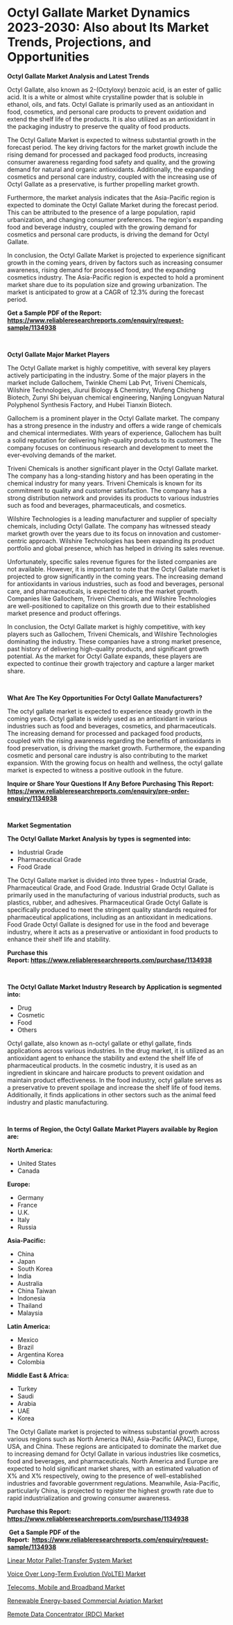<p><h1>Octyl Gallate Market Dynamics 2023-2030: Also about Its Market Trends, Projections, and Opportunities</h1></p><p><strong>Octyl Gallate Market Analysis and Latest Trends</strong></p>
<p><p>Octyl Gallate, also known as 2-(Octyloxy) benzoic acid, is an ester of gallic acid. It is a white or almost white crystalline powder that is soluble in ethanol, oils, and fats. Octyl Gallate is primarily used as an antioxidant in food, cosmetics, and personal care products to prevent oxidation and extend the shelf life of the products. It is also utilized as an antioxidant in the packaging industry to preserve the quality of food products.</p><p>The Octyl Gallate Market is expected to witness substantial growth in the forecast period. The key driving factors for the market growth include the rising demand for processed and packaged food products, increasing consumer awareness regarding food safety and quality, and the growing demand for natural and organic antioxidants. Additionally, the expanding cosmetics and personal care industry, coupled with the increasing use of Octyl Gallate as a preservative, is further propelling market growth.</p><p>Furthermore, the market analysis indicates that the Asia-Pacific region is expected to dominate the Octyl Gallate Market during the forecast period. This can be attributed to the presence of a large population, rapid urbanization, and changing consumer preferences. The region's expanding food and beverage industry, coupled with the growing demand for cosmetics and personal care products, is driving the demand for Octyl Gallate.</p><p>In conclusion, the Octyl Gallate Market is projected to experience significant growth in the coming years, driven by factors such as increasing consumer awareness, rising demand for processed food, and the expanding cosmetics industry. The Asia-Pacific region is expected to hold a prominent market share due to its population size and growing urbanization. The market is anticipated to grow at a CAGR of 12.3% during the forecast period.</p></p>
<p><strong>Get a Sample PDF of the Report:&nbsp; <a href="https://www.reliableresearchreports.com/enquiry/request-sample/1134938">https://www.reliableresearchreports.com/enquiry/request-sample/1134938</a></strong></p>
<p>&nbsp;</p>
<p><strong>Octyl Gallate Major Market Players</strong></p>
<p><p>The Octyl Gallate market is highly competitive, with several key players actively participating in the industry. Some of the major players in the market include Gallochem, Twinkle Chemi Lab Pvt, Triveni Chemicals, Wilshire Technologies, Jiurui Biology & Chemistry, Wufeng Chicheng Biotech, Zunyi Shi beiyuan chemical engineering, Nanjing Longyuan Natural Polyphenol Synthesis Factory, and Hubei Tianxin Biotech.</p><p>Gallochem is a prominent player in the Octyl Gallate market. The company has a strong presence in the industry and offers a wide range of chemicals and chemical intermediates. With years of experience, Gallochem has built a solid reputation for delivering high-quality products to its customers. The company focuses on continuous research and development to meet the ever-evolving demands of the market.</p><p>Triveni Chemicals is another significant player in the Octyl Gallate market. The company has a long-standing history and has been operating in the chemical industry for many years. Triveni Chemicals is known for its commitment to quality and customer satisfaction. The company has a strong distribution network and provides its products to various industries such as food and beverages, pharmaceuticals, and cosmetics.</p><p>Wilshire Technologies is a leading manufacturer and supplier of specialty chemicals, including Octyl Gallate. The company has witnessed steady market growth over the years due to its focus on innovation and customer-centric approach. Wilshire Technologies has been expanding its product portfolio and global presence, which has helped in driving its sales revenue.</p><p>Unfortunately, specific sales revenue figures for the listed companies are not available. However, it is important to note that the Octyl Gallate market is projected to grow significantly in the coming years. The increasing demand for antioxidants in various industries, such as food and beverages, personal care, and pharmaceuticals, is expected to drive the market growth. Companies like Gallochem, Triveni Chemicals, and Wilshire Technologies are well-positioned to capitalize on this growth due to their established market presence and product offerings.</p><p>In conclusion, the Octyl Gallate market is highly competitive, with key players such as Gallochem, Triveni Chemicals, and Wilshire Technologies dominating the industry. These companies have a strong market presence, past history of delivering high-quality products, and significant growth potential. As the market for Octyl Gallate expands, these players are expected to continue their growth trajectory and capture a larger market share.</p></p>
<p>&nbsp;</p>
<p><strong>What Are The Key Opportunities For Octyl Gallate Manufacturers?</strong></p>
<p><p>The octyl gallate market is expected to experience steady growth in the coming years. Octyl gallate is widely used as an antioxidant in various industries such as food and beverages, cosmetics, and pharmaceuticals. The increasing demand for processed and packaged food products, coupled with the rising awareness regarding the benefits of antioxidants in food preservation, is driving the market growth. Furthermore, the expanding cosmetic and personal care industry is also contributing to the market expansion. With the growing focus on health and wellness, the octyl gallate market is expected to witness a positive outlook in the future.</p></p>
<p><strong>Inquire or Share Your Questions If Any Before Purchasing This Report: <a href="https://www.reliableresearchreports.com/enquiry/pre-order-enquiry/1134938">https://www.reliableresearchreports.com/enquiry/pre-order-enquiry/1134938</a></strong></p>
<p>&nbsp;</p>
<p><strong>Market Segmentation</strong></p>
<p><strong>The Octyl Gallate Market Analysis by types is segmented into:</strong></p>
<p><ul><li>Industrial Grade</li><li>Pharmaceutical Grade</li><li>Food Grade</li></ul></p>
<p><p>The Octyl Gallate market is divided into three types - Industrial Grade, Pharmaceutical Grade, and Food Grade. Industrial Grade Octyl Gallate is primarily used in the manufacturing of various industrial products, such as plastics, rubber, and adhesives. Pharmaceutical Grade Octyl Gallate is specifically produced to meet the stringent quality standards required for pharmaceutical applications, including as an antioxidant in medications. Food Grade Octyl Gallate is designed for use in the food and beverage industry, where it acts as a preservative or antioxidant in food products to enhance their shelf life and stability.</p></p>
<p><strong>Purchase this Report:&nbsp;<a href="https://www.reliableresearchreports.com/purchase/1134938">https://www.reliableresearchreports.com/purchase/1134938</a></strong></p>
<p>&nbsp;</p>
<p><strong>The Octyl Gallate Market Industry Research by Application is segmented into:</strong></p>
<p><ul><li>Drug</li><li>Cosmetic</li><li>Food</li><li>Others</li></ul></p>
<p><p>Octyl gallate, also known as n-octyl gallate or ethyl gallate, finds applications across various industries. In the drug market, it is utilized as an antioxidant agent to enhance the stability and extend the shelf life of pharmaceutical products. In the cosmetic industry, it is used as an ingredient in skincare and haircare products to prevent oxidation and maintain product effectiveness. In the food industry, octyl gallate serves as a preservative to prevent spoilage and increase the shelf life of food items. Additionally, it finds applications in other sectors such as the animal feed industry and plastic manufacturing.</p></p>
<p>&nbsp;</p>
<p><strong>In terms of Region, the Octyl Gallate Market Players available by Region are:</strong></p>
<p>
    <p> <strong> North America: </strong>
        <ul>
            <li>United States</li>
            <li>Canada</li>
        </ul>
        </p> 
    <p> <strong> Europe: </strong>
        <ul>
            <li>Germany</li>
            <li>France</li>
            <li>U.K.</li>
            <li>Italy</li>
            <li>Russia</li>
        </ul>
        </p> 
    <p> <strong> Asia-Pacific: </strong>
        <ul>
            <li>China</li>
            <li>Japan</li>
            <li>South Korea</li>
            <li>India</li>
            <li>Australia</li>
            <li>China Taiwan</li>
            <li>Indonesia</li>
            <li>Thailand</li>
            <li>Malaysia</li>
        </ul>
        </p> 
    <p> <strong> Latin America: </strong>
        <ul>
            <li>Mexico</li>
            <li>Brazil</li>
            <li>Argentina Korea</li>
            <li>Colombia</li>
        </ul>
        </p> 
    <p> <strong> Middle East & Africa: </strong>
        <ul>
            <li>Turkey</li>
            <li>Saudi</li>
            <li>Arabia</li>
            <li>UAE</li>
            <li>Korea</li>
        </ul>
    </p>
    </p>
<p><p>The Octyl Gallate market is projected to witness substantial growth across various regions such as North America (NA), Asia-Pacific (APAC), Europe, USA, and China. These regions are anticipated to dominate the market due to increasing demand for Octyl Gallate in various industries like cosmetics, food and beverages, and pharmaceuticals. North America and Europe are expected to hold significant market shares, with an estimated valuation of X% and X% respectively, owing to the presence of well-established industries and favorable government regulations. Meanwhile, Asia-Pacific, particularly China, is projected to register the highest growth rate due to rapid industrialization and growing consumer awareness.</p></p>
<p><strong>Purchase this Report: <a href="https://www.reliableresearchreports.com/purchase/1134938">https://www.reliableresearchreports.com/purchase/1134938</a></strong></p>
<p>&nbsp;<strong>Get a Sample PDF of the Report:&nbsp;&nbsp;<a href="https://www.reliableresearchreports.com/enquiry/request-sample/1134938">https://www.reliableresearchreports.com/enquiry/request-sample/1134938</a></strong></p>
<p><strong></strong></p>
<p><p><a href="https://medium.com/@juananienow/linear-motor-pallet-transfer-system-market-analysis-and-sze-forecasted-for-period-from-2023-to-2030-bf6e7c48ce8c">Linear Motor Pallet-Transfer System Market</a></p><p><a href="https://medium.com/@flee.calm.mark/voice-over-long-term-evolution-volte-market-the-key-to-successful-business-strategy-forecast-24c030eb3b85">Voice Over Long-Term Evolution (VoLTE) Market</a></p><p><a href="https://medium.com/@earn.only.flood/telecoms-mobile-and-broadband-market-report-reveals-the-latest-trends-and-growth-opportunities-of-89781f002d91">Telecoms, Mobile and Broadband Market</a></p><p><a href="https://medium.com/@kellielakin_97357/renewable-energy-based-commercial-aviation-market-analysis-its-cagr-market-segmentation-and-2bbf3baf6d6a">Renewable Energy-based Commercial Aviation Market</a></p><p><a href="https://medium.com/@chiragreportprime4/remote-data-concentrator-rdc-market-comprehensive-assessment-by-type-application-and-geography-f8c520390ad0">Remote Data Concentrator (RDC) Market</a></p></p>